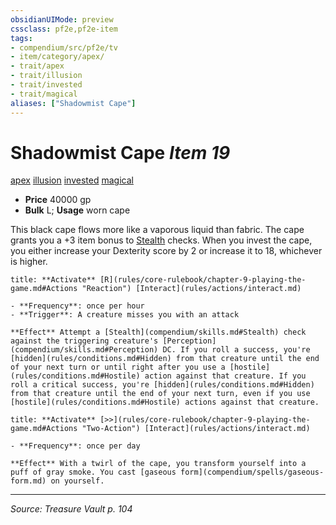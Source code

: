 ```yaml
---
obsidianUIMode: preview
cssclass: pf2e,pf2e-item
tags:
- compendium/src/pf2e/tv
- item/category/apex/
- trait/apex
- trait/illusion
- trait/invested
- trait/magical
aliases: ["Shadowmist Cape"]
---
```

# Shadowmist Cape *Item 19*  
[apex](apex.md "Apex Item Trait")  [illusion](illusion.md "Illusion School Trait")  [invested](invested.md "Invested Item Trait")  [magical](magical.md "Magical Item Trait")  

- **Price** 40000 gp
- **Bulk** L; **Usage** worn cape

This black cape flows more like a vaporous liquid than fabric. The cape grants you a +3 item bonus to [Stealth](skills.md#Stealth) checks. When you invest the cape, you either increase your Dexterity score by 2 or increase it to 18, whichever is higher.

```ad-embed-ability
title: **Activate** [R](rules/core-rulebook/chapter-9-playing-the-game.md#Actions "Reaction") [Interact](rules/actions/interact.md)

- **Frequency**: once per hour
- **Trigger**: A creature misses you with an attack

**Effect** Attempt a [Stealth](compendium/skills.md#Stealth) check against the triggering creature's [Perception](compendium/skills.md#Perception) DC. If you roll a success, you're [hidden](rules/conditions.md#Hidden) from that creature until the end of your next turn or until right after you use a [hostile](rules/conditions.md#Hostile) action against that creature. If you roll a critical success, you're [hidden](rules/conditions.md#Hidden) from that creature until the end of your next turn, even if you use [hostile](rules/conditions.md#Hostile) actions against that creature.
```

```ad-embed-ability
title: **Activate** [>>](rules/core-rulebook/chapter-9-playing-the-game.md#Actions "Two-Action") [Interact](rules/actions/interact.md)

- **Frequency**: once per day

**Effect** With a twirl of the cape, you transform yourself into a puff of gray smoke. You cast [gaseous form](compendium/spells/gaseous-form.md) on yourself.
```


---
*Source: Treasure Vault p. 104*